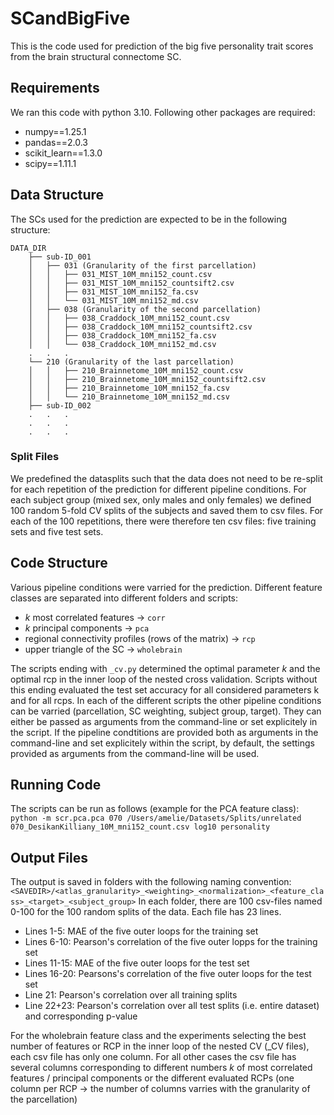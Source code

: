 # SCandBigFive

This is the code used for prediction of the big five personality trait scores from the brain structural connectome SC.

## Requirements
We ran this code with python 3.10. Following other packages are required:
- numpy==1.25.1
- pandas==2.0.3
- scikit_learn==1.3.0
- scipy==1.11.1

## Data Structure
The SCs used for the prediction are expected to be in the following structure:
```
DATA_DIR
    ├── sub-ID_001
    │	├── 031 (Granularity of the first parcellation)
    │   │   ├── 031_MIST_10M_mni152_count.csv
    │   │   ├── 031_MIST_10M_mni152_countsift2.csv
    │   │   ├── 031_MIST_10M_mni152_fa.csv
    │   │   └── 031_MIST_10M_mni152_md.csv
    │   ├── 038 (Granularity of the second parcellation)
    │	│   ├── 038_Craddock_10M_mni152_count.csv
    │   │   ├── 038_Craddock_10M_mni152_countsift2.csv
    │   │   ├── 038_Craddock_10M_mni152_fa.csv
    │   │   └── 038_Craddock_10M_mni152_md.csv
    .   .   .
	└── 210 (Granularity of the last parcellation)
    │   │   ├── 210_Brainnetome_10M_mni152_count.csv
    │   │   ├── 210_Brainnetome_10M_mni152_countsift2.csv
    │   │   ├── 210_Brainnetome_10M_mni152_fa.csv
    │   │   └── 210_Brainnetome_10M_mni152_md.csv
    ├── sub-ID_002
    .   .   .
    .   .   .
    .   .   .
```
### Split Files
We predefined the datasplits such that the data does not need to be re-split for each repetition of the prediction for different pipeline conditions. For each subject group (mixed sex, only males and only females) we defined 100 random 5-fold CV splits of the subjects and saved them to csv files. For each of the 100 repetitions, there were therefore ten csv files: five training sets and five test sets.
## Code Structure
Various pipeline conditions were varried for the prediction. Different feature classes are separated into different folders and scripts:
- *k* most correlated features &rarr; `corr`
- *k* principal components &rarr; `pca`
- regional connectivity profiles (rows of the matrix) &rarr; `rcp`
- upper triangle of the SC &rarr; `wholebrain`

The scripts ending with `_cv.py` determined the optimal parameter *k* and the optimal rcp in the inner loop of the nested cross validation. Scripts without this ending evaluated the test set accuracy for all considered parameters k and for all rcps.
In each of the different scripts the other pipeline conditions can be varried (parcellation, SC weighting, subject group, target). They can either be passed as arguments from the command-line or set explicitely in the script. If the pipeline condtitions are provided both as arguments in the command-line and set explicitely within the script, by default, the settings provided as arguments from the command-line will be used.

## Running Code
The scripts can be run as follows (example for the PCA feature class):
`python -m scr.pca.pca 070 /Users/amelie/Datasets/Splits/unrelated 070_DesikanKilliany_10M_mni152_count.csv log10 personality`

## Output Files
The output is saved in folders with the following naming convention:
`<SAVEDIR>/<atlas_granularity>_<weighting>_<normalization>_<feature_class>_<target>_<subject_group>`
In each folder, there are 100 csv-files named 0-100 for the 100 random splits of the data. Each file has 23 lines.
- Lines 1-5: MAE of the five outer loops for the training set
- Lines 6-10: Pearson's correlation of the five outer lopps for the training set
- Lines 11-15: MAE of the five outer loops for the test set
- Lines 16-20: Pearsons's correlation of the five outer loops for the test set
- Line 21: Pearson's correlation over all training splits
- Line 22+23: Pearson's correlation over all test splits (i.e. entire dataset) and corresponding p-value

For the wholebrain feature class and the experiments selecting the best number of features or RCP in the inner loop of the nested CV (_CV files), each csv file has only one column. For all other cases the csv file has several columns corresponding to different numbers *k* of most correlated features / principal components or the different evaluated RCPs (one column per RCP &rarr; the number of columns varries with the granularity of the parcellation)
